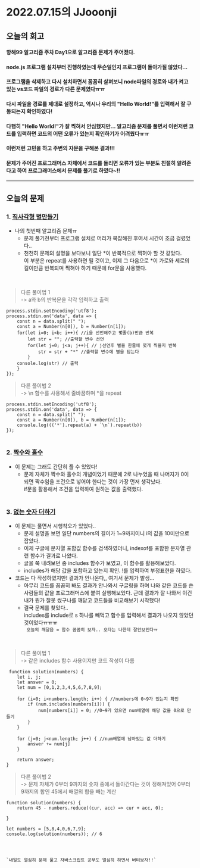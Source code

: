 # 2022.07.15의 JJooonji

## 오늘의 회고
#### 항해99 알고리즘 주차 Day1으로 알고리즘 문제가 주어졌다.
#### node.js 프로그램 설치부터 진행하였는데 무슨일인지 프로그램이 돌아가질 않았다...
#### 프로그램을 삭제하고 다시 설치하면서 꼼꼼히 살펴보니 node파일의 경로와 내가 켜고 있는 vs코드 파일의 경로가 다른 문제였다ㅠㅠ
#### 다시 파일을 경로를 제대로 설정하고, 역시나 우리의 "Hello World!"를 입력해서 잘 구동되는지 확인하였다!
#### 다행히 "Hello World!"가 잘 찍혀서 안심했지만... 알고리즘 문제를 풀면서 이런저런 코드를 입력하면 코드의 어떤 오류가 있는지 확인하기가 어려웠다ㅠㅠ
#### 이런저런 고민을 하고 주변의 자문을 구해본 결과!!!
#### 문제가 주어진 프로그래머스 자체에서 코드를 돌리면 오류가 있는 부분도 친절히 알려준다고 하여 프로그래머스에서 문제를 풀기로 하였다~!!



---
## 오늘의 문제
### 1. [직사각형 별만들기](https://github.com/JJooonji/Algorithm/blob/main/%EC%A7%81%EC%82%AC%EA%B0%81%ED%98%95%20%EB%B3%84%EB%A7%8C%EB%93%A4%EA%B8%B0.md)
* 나의 첫번째 알고리즘 문제ㅠ
  + 문제 풀기전부터 프로그램 설치로 머리가 복잡해진 후여서 시간이 조금 걸렸었다..
  + 천천히 문제의 설명을 보다보니 일단 *이 반복적으로 찍혀야 할 것 같았다. <br>이 부분은 repeat를 사용하면 될 것이고, 이제 그 다음으로 *이 가로와 세로의 길이만큼 반복되며 찍혀야 하기 때문에 for문을 사용했다.

<br>

> 다른 풀이법 1<br>
-> a와 b의 반복문을 각각 입력하고 출력
```
process.stdin.setEncoding('utf8');
process.stdin.on('data', data => {
    const n = data.split(" "); 
    const a = Number(n[0]), b = Number(n[1]); 
    for(let i=0; i<b; i++){ //i을 선언해주고 몇줄(b)만큼 반복
        let str = ""; //출력할 변수 선언
        for(let j=0; j<a; j++){ // j선언후 별을 한줄에 몇개 찍을지 반복
            str = str + "*" //출력할 변수에 별을 담는다
        } 
    console.log(str) // 출력
    }
});
```
> 다른 풀이법 2
<br>-> \n 함수를 사용해서 줄바꿈하며 *을 repeat
```
process.stdin.setEncoding('utf8');
process.stdin.on('data', data => {
    const n = data.split(" ");
    const a = Number(n[0]), b = Number(n[1]);
    console.log((('*').repeat(a) + `\n`).repeat(b))
});
```
#

### 2. [짝수와 홀수](https://github.com/JJooonji/Algorithm/blob/main/%EC%A7%9D%EC%88%98%EC%99%80%20%ED%99%80%EC%88%98.md)
* 이 문제는 그래도 간단히 풀 수 있었다!
  + 문제 자체가 짝수와 홀수의 개념이었기 때문에 2로 나누었을 때 나머지가 0이 되면 짝수임을 조건으로 넣어야 한다는 것이 가장 먼저 생각났다.<br>if문을 활용해서 조건을 입력하여 원하는 값을 출력했다.

#

### 3. [없는 숫자 더하기](https://github.com/JJooonji/Algorithm/blob/main/%EC%97%86%EB%8A%94%20%EC%88%AB%EC%9E%90%20%EB%8D%94%ED%95%98%EA%B8%B0.md)
* 이 문제는 풀면서 시행착오가 있었다..
  + 문제 설명을 보면 일단 numbers의 길이가 1~9까지이니 i의 값을 10미만으로 잡았다.
  + 이제 구글에 문자열 포함값 함수를 검색하였더니, indexof를 포함한 문자열 관련 함수가 결과로 나왔다.
  + 글을 쭉 내려보던 중 includes 함수가 보였고, 이 함수를 활용해보았다.
  + includes가 해당 값을 포함하고 있는지 확인. !를 입력하여 부정표현을 하였다.
* 코드는 다 작성하였지만! 결과가 안나온다,, 여기서 문제가 발생...
  + 아무리 코드를 꼼꼼히 봐도 결과가 안나와서 구글링을 하며 나와 같은 코드를 쓴 사람들의 값을 프로그래머스에 붙여 실행해보았다. 근데 결과가 잘 나와서 이건 내가 뭔가 잘못 썼구나를 깨닫고 코드들을 비교해보기 시작했다!
  + 결국 문제를 찾았다..<br>includes를 include로 s 하나를 빼먹고 함수를 입력해서 결과가 나오지 않았던 것이었다ㅠㅠㅠ<br>
  ` 오늘의 깨달음 = 함수 꼼꼼히 보자.. 오타는 나한테 잘안보인다ㅠ`

<br> 

> 다른 풀이법 1
 <br>-> 같은 includes 함수 사용이지만 코드 작성이 다름
```
 function solution(numbers) {
    let i, j;
    let answer = 0;
    let num = [0,1,2,3,4,5,6,7,8,9];
 
    for (i=0; i<numbers.length; i++) { //numbers에 0~9가 있는지 확인
        if (num.includes(numbers[i])) {
            num[numbers[i]] = 0; //0~9가 있으면 num배열에 해당 값을 0으로 만들기
        }
    }
 
    for (j=0; j<num.length; j++) { //num배열에 남아있는 값 더하기
        answer += num[j]
    }
 
    return answer;
}
``` 
> 다른 풀이법 2
<br>-> 문제 자체가 0부터 9까지의 숫자 중에서 돌아간다는 것이 정해져있어 0부터 9까지의 합인 45에서 배열의 합을 빼는 계산
```
function solution(numbers) {
    return 45 - numbers.reduce((cur, acc) => cur + acc, 0);
  
}

let numbers = [5,8,4,0,6,7,9];
console.log(solution(numbers)); // 6
```

#

```

`내일도 열심히 문제 풀고 자바스크립트 공부도 열심히 하면서 버텨보자!!`

```



